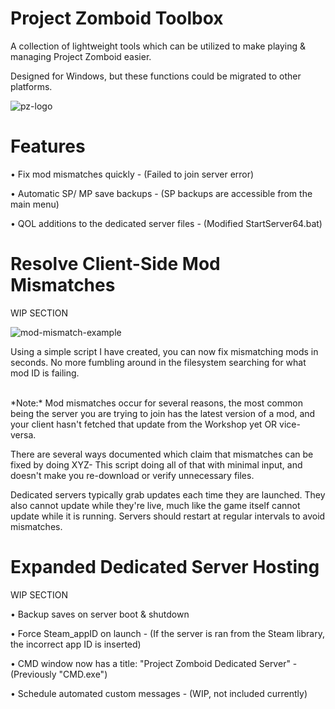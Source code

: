 # Project Zomboid Toolbox
A collection of lightweight tools which can be utilized to make playing & managing Project Zomboid easier.

Designed for Windows, but these functions could be migrated to other platforms.

![pz-logo](https://i.ibb.co/nzzbB4f/pztoolbox.png)

# Features
• Fix mod mismatches quickly - (Failed to join server error)

• Automatic SP/ MP save backups - (SP backups are accessible from the main menu)

• QOL additions to the dedicated server files - (Modified StartServer64.bat)
<br>

# Resolve Client-Side Mod Mismatches
WIP SECTION

![mod-mismatch-example](https://i.ibb.co/4MrjnP1/mismatchexample-S.png)

Using a simple script I have created, you can now fix mismatching mods in seconds. No more fumbling around in the filesystem searching for what mod ID is failing.

<br>
*Note:* Mod mismatches occur for several reasons, the most common being the server you are trying to join has the latest version of a mod, and your client hasn't fetched that update from the Workshop yet OR vice-versa. 

There are several ways documented which claim that mismatches can be fixed by doing XYZ- This script doing all of that with minimal input, and doesn't make you re-download or verify unnecessary files.

Dedicated servers typically grab updates each time they are launched. They also cannot update while they're live, much like the game itself cannot update while it is running. Servers should restart at regular intervals to avoid mismatches.
<br>

# Expanded Dedicated Server Hosting
WIP SECTION

• Backup saves on server boot & shutdown

• Force Steam_appID on launch - (If the server is ran from the Steam library, the incorrect app ID is inserted)

• CMD window now has a title: "Project Zomboid Dedicated Server" - (Previously "CMD.exe")

• Schedule automated custom messages - (WIP, not included currently)
